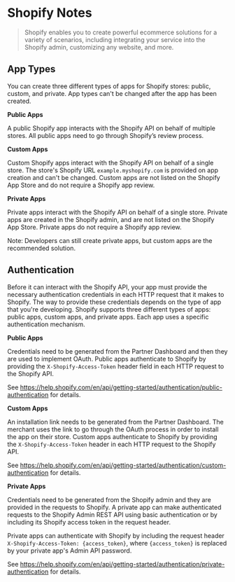 # Shopify Notes

> Shopify enables you to create powerful ecommerce solutions for a variety of scenarios, including integrating your service into the Shopify admin, customizing any website, and more.


## App Types

You can create three different types of apps for Shopify stores: public, custom, and private. App types can't be changed after the app has been created.

**Public Apps**

A public Shopify app interacts with the Shopify API on behalf of multiple stores. All public apps need to go through Shopify’s review process.

**Custom Apps**

Custom Shopify apps interact with the Shopify API on behalf of a single store. The store's Shopify URL `example.myshopify.com` is provided on app creation and can't be changed. Custom apps are not listed on the Shopify App Store and do not require a Shopify app review.

**Private Apps**

Private apps interact with the Shopify API on behalf of a single store. Private apps are created in the Shopify admin, and are not listed on the Shopify App Store. Private apps do not require a Shopify app review.

Note: Developers can still create private apps, but custom apps are the recommended solution.


## Authentication

Before it can interact with the Shopify API, your app must provide the necessary authentication credentials in each HTTP request that it makes to Shopify. The way to provide these credentials depends on the type of app that you're developing. Shopify supports three different types of apps: public apps, custom apps, and private apps. Each app uses a specific authentication mechanism.

**Public Apps**

Credentials need to be generated from the Partner Dashboard and then they are used to implement OAuth. Public apps authenticate to Shopify by providing the `X-Shopify-Access-Token` header field in each HTTP request to the Shopify API.

See https://help.shopify.com/en/api/getting-started/authentication/public-authentication for details.

**Custom Apps**

An installation link needs to be generated from the Partner Dashboard. The merchant uses the link to go through the OAuth process in order to install the app on their store. Custom apps authenticate to Shopify by providing the `X-Shopify-Access-Token` header in each HTTP request to the Shopify API.

See https://help.shopify.com/en/api/getting-started/authentication/custom-authentication for details.

**Private Apps**

Credentials need to be generated from the Shopify admin and they are provided in the requests to Shopify. A private app can make authenticated requests to the Shopify Admin REST API using basic authentication or by including its Shopify access token in the request header.

Private apps can authenticate with Shopify by including the request header `X-Shopify-Access-Token: {access_token}`, where `{access_token}` is replaced by your private app's Admin API password.

See https://help.shopify.com/en/api/getting-started/authentication/private-authentication for details.
